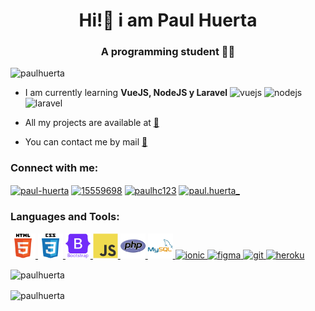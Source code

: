 <h1 align="center">Hi!👋 i am Paul Huerta</h1>
<h3 align="center">A programming student 👨‍💻</h3>

<p align="left"> <img src="https://komarev.com/ghpvc/?username=paulhuerta&label=Profile%20views&color=0e75b6&style=flat-square" alt="paulhuerta" /> </p>

- I am currently learning **VueJS, NodeJS y Laravel** <img src="https://vuejs.org/images/logo.png" alt="vuejs" width="20" eight="20"> <img src="https://nodejs.org/static/images/logos/nodejs-new-pantone-black.svg" alt="nodejs" width="30" eight="30"> <img src="https://laravel.com/img/logomark.min.svg" alt="laravel" width="20" eight="20">

- All my projects are available at [🚀](#)

- You can contact me by mail [📧](mailto:paulhuerta888@gmail.com)

<h3 align="left">Connect with me:</h3>
<p align="left">
<a href="https://codepen.io/paul-huerta" target="blank"><img align="center" src="https://cdn.jsdelivr.net/npm/simple-icons@3.0.1/icons/codepen.svg" alt="paul-huerta" height="30" width="40" /></a>
<a href="https://stackoverflow.com/users/15559698" target="blank"><img align="center" src="https://cdn.jsdelivr.net/npm/simple-icons@3.0.1/icons/stackoverflow.svg" alt="15559698" height="30" width="40" /></a>
<a href="https://fb.com/paulhc123" target="blank"><img align="center" src="https://cdn.jsdelivr.net/npm/simple-icons@3.0.1/icons/facebook.svg" alt="paulhc123" height="30" width="40" /></a>
<a href="https://instagram.com/paul.huerta_" target="blank"><img align="center" src="https://cdn.jsdelivr.net/npm/simple-icons@3.0.1/icons/instagram.svg" alt="paul.huerta_" height="30" width="40" /></a>
</p>

<h3 align="left">Languages and Tools:</h3>
<p align="left"><a href="https://www.w3.org/html/" target="_blank"> <img src="https://raw.githubusercontent.com/devicons/devicon/master/icons/html5/html5-original-wordmark.svg" alt="html5" width="40" height="40"/><a href="https://www.w3schools.com/css/" target="_blank"> <img src="https://raw.githubusercontent.com/devicons/devicon/master/icons/css3/css3-original-wordmark.svg" alt="css3" width="40" height="40"/> </a> </a> <a href="https://getbootstrap.com" target="_blank"> <img src="https://raw.githubusercontent.com/devicons/devicon/master/icons/bootstrap/bootstrap-plain-wordmark.svg" alt="bootstrap" width="40" height="40"/> </a><a href="https://developer.mozilla.org/en-US/docs/Web/JavaScript" target="_blank"> <img src="https://raw.githubusercontent.com/devicons/devicon/master/icons/javascript/javascript-original.svg" alt="javascript" width="40" height="40"/> </a><a href="https://www.php.net" target="_blank"> <img src="https://raw.githubusercontent.com/devicons/devicon/master/icons/php/php-original.svg" alt="php" width="40" height="40"/> </a><a href="https://www.mysql.com/" target="_blank"> <img src="https://raw.githubusercontent.com/devicons/devicon/master/icons/mysql/mysql-original-wordmark.svg" alt="mysql" width="40" height="40"/> </a><a href="https://ionicframework.com" target="_blank"> <img src="https://upload.wikimedia.org/wikipedia/commons/d/d1/Ionic_Logo.svg" alt="ionic" width="40" height="40"/> </a><a href="https://www.figma.com/" target="_blank"> <img src="https://www.vectorlogo.zone/logos/figma/figma-icon.svg" alt="figma" width="40" height="40"/> </a> <a href="https://git-scm.com/" target="_blank"> <img src="https://www.vectorlogo.zone/logos/git-scm/git-scm-icon.svg" alt="git" width="40" height="40"/> </a> <a href="https://heroku.com" target="_blank"> <img src="https://www.vectorlogo.zone/logos/heroku/heroku-icon.svg" alt="heroku" width="40" height="40"/> </a> </p>

<p><img align="center" src="https://github-readme-stats.vercel.app/api?username=paulhuerta&show_icons=true&theme=tokyonight" alt="paulhuerta" /></p>
<p><img align="center" src="https://github-readme-stats.vercel.app/api/top-langs?username=paulhuerta&show_icons=true&locale=en" alt="paulhuerta" /></p>
